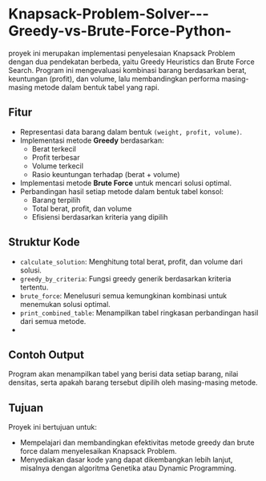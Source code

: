 # Knapsack-Problem-Solver---Greedy-vs-Brute-Force-Python-
proyek ini merupakan implementasi penyelesaian Knapsack Problem dengan dua pendekatan berbeda, yaitu Greedy Heuristics dan Brute Force Search. Program ini mengevaluasi kombinasi barang berdasarkan berat, keuntungan (profit), dan volume, lalu membandingkan performa masing-masing metode dalam bentuk tabel yang rapi.

## Fitur
* Representasi data barang dalam bentuk `(weight, profit, volume)`.
* Implementasi metode **Greedy** berdasarkan:
  * Berat terkecil
  * Profit terbesar
  * Volume terkecil
  * Rasio keuntungan terhadap (berat + volume)
* Implementasi metode **Brute Force** untuk mencari solusi optimal.
* Perbandingan hasil setiap metode dalam bentuk tabel konsol:
  * Barang terpilih
  * Total berat, profit, dan volume
  * Efisiensi berdasarkan kriteria yang dipilih

## Struktur Kode
* `calculate_solution`: Menghitung total berat, profit, dan volume dari solusi.
* `greedy_by_criteria`: Fungsi greedy generik berdasarkan kriteria tertentu.
* `brute_force`: Menelusuri semua kemungkinan kombinasi untuk menemukan solusi optimal.
* `print_combined_table`: Menampilkan tabel ringkasan perbandingan hasil dari semua metode.
* 
## Contoh Output
Program akan menampilkan tabel yang berisi data setiap barang, nilai densitas, serta apakah barang tersebut dipilih oleh masing-masing metode.

## Tujuan
Proyek ini bertujuan untuk:
* Mempelajari dan membandingkan efektivitas metode greedy dan brute force dalam menyelesaikan Knapsack Problem.
* Menyediakan dasar kode yang dapat dikembangkan lebih lanjut, misalnya dengan algoritma Genetika atau Dynamic Programming.
